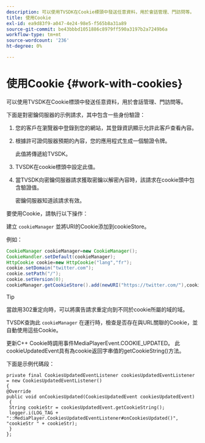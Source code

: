 ```yaml
---
description: 可以使用TVSDK在Cookie標頭中發送任意資料，用於會話管理、門訪問等。
title: 使用Cookie
exl-id: ea9d83f9-a047-4e24-98e5-f565b8a31a89
source-git-commit: be43bbbd1051886c8979ff590a3197b2a7249b6a
workflow-type: tm+mt
source-wordcount: '236'
ht-degree: 0%

---
```


# 使用Cookie {#work-with-cookies}

可以使用TVSDK在Cookie標頭中發送任意資料，用於會話管理、門訪問等。

下面是對密鑰伺服器的示例請求，其中包含一些身份驗證：

1. 您的客戶在瀏覽器中登錄到您的網站，其登錄資訊顯示允許此客戶查看內容。
1. 根據許可證伺服器預期的內容，您的應用程式生成一個驗證令牌。

   此值將傳遞給TVSDK。
1. TVSDK在cookie標頭中設定此值。
1. 當TVSDK向密鑰伺服器請求獲取密鑰以解密內容時，該請求在cookie頭中包含驗證值。

   密鑰伺服器知道該請求有效。

要使用Cookie，請執行以下操作：

建立 `cookieManager` 並將URI的Cookie添加到cookieStore。

例如：

```java
CookieManager cookieManager=new CookieManager(); 
CookieHandler.setDefault(cookieManager);  
HttpCookie cookie=new HttpCookie("lang","fr"); 
cookie.setDomain("twitter.com");  
cookie.setPath("/"); 
cookie.setVersion(0); 
cookieManager.getCookieStore().add(newURI("https://twitter.com/"),cookie);
```

>[!TIP]
>
>當啟用302重定向時，可以將廣告請求重定向到不同於cookie所屬的域的域。

TVSDK查詢此 `cookieManager` 在運行時，檢查是否存在與URL關聯的Cookie，並自動使用這些Cookie。

更新C++ Cookie時調用事件MediaPlayerEvent.COOKIE_UPDATED。 此cookieUpdatedEvent具有為cookie返回字串值的getCookieString()方法。

下面是示例代碼段：

```
private final CookiesUpdatedEventListener cookiesUpdatedEventListener = new CookiesUpdatedEventListener()  
{ 
@Override 
public void onCookiesUpdated(CookiesUpdatedEvent cookiesUpdatedEvent) 
 { 
 String cookieStr = cookiesUpdatedEvent.getCookieString();  
 logger.i(LOG_TAG + "::MediaPlayer.CookiesUpdatedEventListener#onCookiesUpdated()", "cookieStr " + cookieStr);  
 }  
};
```
